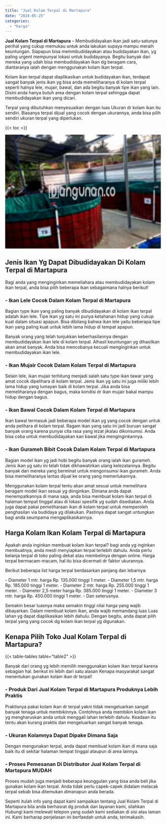 ```yaml
---
title: "Jual Kolam Terpal di Martapura"
date: "2024-05-25"
categories: 
  - "harga"
---
```


**Jual Kolam Terpal di Martapura** – Membudidayakan ikan jadi satu-satunya perihal yang cukup memukau untuk anda lakukan supaya mampu meraih keuntungan. Siapapun bisa memmbudidayakan atau budidayakan ikan, yg paling urgent mempunyai lokasi untuk budidayanya. Begitu banyak dari mereka yang udah bisa membudidayakan ikan dg beragam cara, diantaranya ialah dengan menggunakan kolam ikan terpal.

Kolam ikan terpal dapat diaplikasikan untuk budidayakan ikan, terdapat sangat banyak jenis ikan yg bisa anda memeliharanya di kolam terpal seperti halnya lele, mujair, bawal, dan ada begitu banyak tipe ikan yang lain. Disini anda hanya butuh area dengan kolam terpal sehingga dapat membudidayakan ikan yang dicari.

Terpal yang dibutuhkan menyesuaikan dengan luas Ukuran dr kolam ikan itu sendiri. Biasanya terpal dijual yang cocok dengan ukurannya, anda bisa pilih sendiri ukuran terpal yang diperlukan.

{{< toc >}}

![Jual Kolam Terpal di Martapura](/images/jual-kolam-terpal-44.png)

## Jenis Ikan Yg Dapat Dibudidayakan Di Kolam Terpal di Martapura

Bagi anda yang menginginkan memeliahara atau membudidayakan kolam ikan terpal, anda bisa pilih beberapa ikan sebagaimana halnya berikut!

### \- Ikan Lele Cocok Dalam Kolam Terpal di Martapura

Bagian type ikan yang paling banyak dibudidayakan di kolam ikan terpal adalah ikan lele. Tipe ikan yg satu ini punya ketahanan hidup yang cukup kuat dalam situasi apapun. Bisa dibilang bahwa ikan lele yaitu beberapa tipe ikan yang paling kuat untuk lebih lama hidup di tempat apapun.

Banyak orang yang telah tunjukkan keberhasilannya dengan membudidayakan ikan lele di kolam terpal. Alhasil keuntungan yg dihasilkan akan amat banyak. Anda bisa mencobanya kecuali menginginkan untuk membudidayakan ikan lele.

### \- Ikan Mujair Cocok Dalam Kolam Terpal di Martapura

Selain lele, ikan mujair terhitung menjadi salah satu type ikan tawar yang amat cocok dipelihara di kolam terpal. Jenis ikan yg satu ini juga miliki lebih lama hidup yang lumayan baik di kolam terpal. Jika anda bisa memeliharanya dengan bagus, maka kondisi dr ikan mujair bakal mampu hidup dengan bagus.

### \- Ikan Bawal Cocok Dalam Kolam Terpal di Martapura

Ikan bawal termasuk jadi beberapa model ikan yg yang cocok dengan untuk anda pelihara di kolam terpal. Ragam ikan yang satu ini jadi buruan sangat banyak orang karena punyai cita rasa yang lezat jikalau dikonsumsi. Anda bisa coba untuk membudidayakan kan bawal jika menginginkannya.

### \- Ikan Gurameh Bibit Cocok Dalam Kolam Terpal di Martapura

Bagian model ikan yg jadi hobi begitu banyak orang ialah ikan gurameh. Jenis ikan yg satu ini telah tidak dikhawatirkan ulang kelezatannya. Begitu banyak dari mereka yang berminat untuk mengonsumsi ikan gurameh. Anda bisa memeliharanya lantas dijual ke orang yang memerlukannya.

Menggunakan kolam terpal tentu akan amat sesuai untuk memelihara beragam model ikan sesuai yg diinginkan. Dimana anda dapat menempatkannya di mana saja, anda bisa membuat kolam ikan terpal di halaman tempat tinggal atau di lokasi spesifik yg sudah disediakan. Anda juga dapat pakai pemeliharaan ikan di kolam terpal untuk memperoleh penghasilan via budidaya yg dilakukan. Pastinya dapat sangat untungkan bagi anda seumpama mengaplikasikannya.

## Harga Kolam Ikan Kolam Terpal di Martapura

Apakah anda inginkan membuat kolam ikan terpal? bagi anda yg inginkan membuatnya, anda mesti menyiapkan terpal terlebih dahulu. Anda perlu belanja terpal di toko paling dekat atau membelinya dengan online. Harga terpal bermacam-macam, hal itu bisa dicermati dr faktor ukurannya.

Berikut beberapa list harga terpal berdasarkan panjang dan lebarnya:

\- Diameter 1 mtr. harga Rp. 135.000 tinggi 1 meter. - Diameter 1,5 mtr. harga Rp. 185.000 tinggi 1 meter. - Diameter 2 mtr. harga Rp. 255.000 tinggi 1 meter. - Diameter 2,5 meter harga Rp. 385.000 tinggi 1 meter. - Diameter 3 mtr. harga Rp. 450.000 tinggi 1 meter. - Dan seterusnya.

Semakin besar luasnya maka semakin tinggi nilai harga yang wajib dibayarkan. Dalam membuat kolam ikan, anda wajib memandang luas Luas lahan yg dapat diaplikasikan lebih dahulu. Dengan begitu, anda dapat pilih terpal yang yang cocok dg kolam ikan terpal yg digunakan.

## Kenapa Pilih Toko Jual Kolam Terpal di Martapura?

{{< table-tables table="table2" >}}

Banyak dari orang yg lebih memilih menggunakan kolam ikan terpal karena sebagian hal. berikut ini lebih dari satu alasan Kenapa masyarakat sangat menentukan gunakan kolam ikan dr terpal!

### \- Produk Dari Jual Kolam Terpal di Martapura Produknya Lebih Praktis

Praktisnya pakai kolam ikan dr terpal yakni tidak mengeluarkan sangat banyak tenaga untuk membikinnya. Contohnya anda membikin kolam ikan yg mengharuskan anda untuk menggali lahan terlebih dahulu. Keadaan itu tentu akan kurang praktis dan mengeluarkan sangat banyak tenaga.

### \- Ukuran Kolamnya Dapat Dipake Dimana Saja

Dengan mengunakan terpal, anda dapat membuat kolam ikan di mana saja baik itu di sekitar halaman tempat tinggal ataupun di area lainnya.

### \- Proses Pemesanan Di Distributor Jual Kolam Terpal di Martapura MUDAH

Proses mudah juga menjadi beberapa keunggulan yang bisa anda beli jika gunakan kolam ikan terpal. Anda tidak perlu capek-capek didalam melacak terpal sebab bisa ditemukan dimanapun anda berada.

Seperti itulah info yang dapat kami sampaikan tentang Jual Kolam Terpal di Martapura bila anda berhasrat dg produk dan layanan kami, silahkan Hubungi kami melewati telepon yang sudah kami sediakan di sisi atas laman ini. Kami berharap penjelasan ini berfaedah untuk anda, terimakasih.
